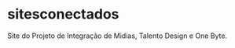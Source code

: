 sitesconectados
===============

Site do Projeto de Integração de Midias, Talento Design e One Byte.